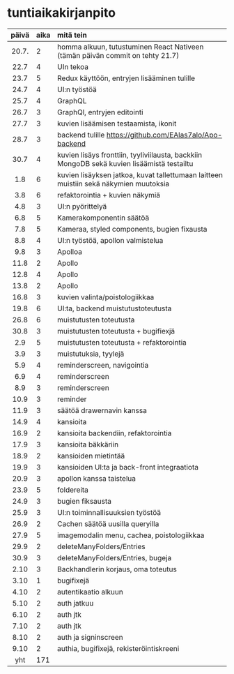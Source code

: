 # tuntiaikakirjanpito

| päivä | aika | mitä tein  |
| :----:|:-----| :-----|
| 20.7. | 2    | homma alkuun, tutustuminen React Nativeen (tämän päivän commit on tehty 21.7) |
| 22.7  | 4    | UIn tekoa
| 23.7  | 5    | Redux käyttöön, entryjen lisääminen tulille 
| 24.7  | 4    | UI:n työstöä
| 25.7  | 4    | GraphQL
| 26.7  | 3    | GraphQl, entryjen editointi
| 27.7  | 3    | kuvien lisäämisen testaamista, ikonit
| 28.7  | 3    | backend tulille https://github.com/EAlas7alo/Apo-backend
| 30.7  | 4    | kuvien lisäys fronttiin, tyyliviilausta, backkiin MongoDB sekä kuvien lisäämistä testailtu
| 1.8   | 6    | kuvien lisäyksen jatkoa, kuvat tallettumaan laitteen muistiin sekä näkymien muutoksia
| 3.8   | 6    | refaktorointia + kuvien näkymiä
| 4.8   | 3    | UI:n pyörittelyä
| 6.8   | 5    | Kamerakomponentin säätöä
| 7.8   | 5    | Kameraa, styled components, bugien fixausta
| 8.8   | 4    | UI:n työstöä, apollon valmistelua
| 9.8   | 3    | Apolloa
| 11.8  | 2    | Apollo
| 12.8  | 4    | Apollo
| 13.8  | 2    | Apollo
| 16.8  | 3    | kuvien valinta/poistologiikkaa
| 19.8  | 6    | UI:ta, backend muistutustoteutusta
| 26.8  | 6    | muistutusten toteutusta
| 30.8  | 3    | muistutusten toteutusta + bugifiexjä
| 2.9   | 5    | muistutusten toteutusta + refaktorointia
| 3.9   | 3    | muistutuksia, tyylejä
| 5.9   | 4    | reminderscreen, navigointia 
| 6.9   | 4    | reminderscreen
| 8.9   | 3    | reminderscreen
| 10.9  | 3    | reminder
| 11.9  | 3    | säätöä drawernavin kanssa
| 14.9  | 4    | kansioita
| 16.9  | 2    | kansioita backendiin, refaktorointia
| 17.9  | 3    | kansioita bäkkäriin
| 18.9  | 2    | kansioiden mietintää
| 19.9  | 3    | kansioiden UI:ta ja back-front integraatiota
| 20.9  | 3    | apollon kanssa taistelua
| 23.9  | 5    | foldereita
| 24.9  | 3    | bugien fiksausta
| 25.9  | 3    | UI:n toiminnallisuuksien työstöä
| 26.9  | 2    | Cachen säätöä uusilla queryilla
| 27.9  | 5    | imagemodalin menu, cachea, poistologiikkaa
| 29.9  | 2    | deleteManyFolders/Entries
| 30.9  | 3    | deleteManyFolders/Entries, bugeja
| 2.10  | 3    | Backhandlerin korjaus, oma toteutus 
| 3.10  | 1    | bugifixejä
| 4.10  | 2    | autentikaatio alkuun
| 5.10  | 2    | auth jatkuu
| 6.10  | 2    | auth jtk
| 7.10  | 2    | auth jtk
| 8.10  | 2    | auth ja signinscreen
| 9.10  | 2    | authia, bugifixejä, rekisteröintiskreeni
| yht   | 171  | | 
